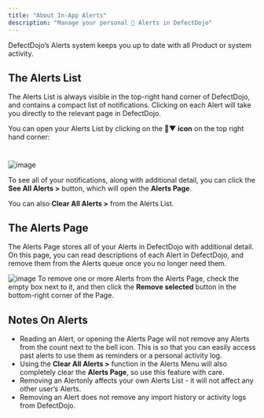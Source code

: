 ```yaml
---
title: "About In-App Alerts"
description: "Manage your personal 🔔 Alerts in DefectDojo"
---
```


DefectDojo’s Alerts system keeps you up to date with all Product or system activity.



## The Alerts List


The Alerts List is always visible in the top\-right hand corner of DefectDojo, and contains a compact list of notifications. Clicking on each Alert will take you directly to the relevant page in DefectDojo.



You can open your Alerts List by clicking on the **🔔▼ icon** on the top right hand corner:


# 


![image](images/About_In-App_Alerts.png) 



To see all of your notifications, along with additional detail, you can click the **See All Alerts \>** button, which will open the **Alerts Page**.



You can also **Clear All Alerts \>** from the Alerts List.




## The Alerts Page


The Alerts Page stores all of your Alerts in DefectDojo with additional detail. On this page, you can read descriptions of each Alert in DefectDojo, and remove them from the Alerts queue once you no longer need them.



![image](images/About_In-App_Alerts_2.png)
To remove one or more Alerts from the Alerts Page, check the empty box next to it, and then click the **Remove selected** button in the bottom\-right corner of the Page.



## Notes On Alerts


* Reading an Alert, or opening the Alerts Page will not remove any Alerts from the count next to the bell icon. This is so that you can easily access past alerts to use them as reminders or a personal activity log.
* Using the **Clear All Alerts \>** function in the Alerts Menu will also completely clear the **Alerts Page**, so use this feature with care.
* Removing an Alertonly affects your own Alerts List \- it will not affect any other user’s Alerts.
* Removing an Alert does not remove any import history or activity logs from DefectDojo.
